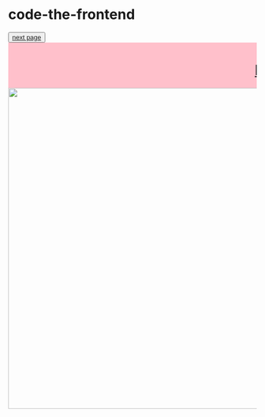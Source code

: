 # code-the-frontend
<!DOCTYPE>
<html>
	<head>
		<title><h1>my first website<b>bold text</b><u>underline goes here</u></h1></title>
		<link rel="stylesheet"href="style.css">
		</head>
<body>
<a href="next page.htm"></a>
<button><a href="next page.html">next page</a></button>
<marquee bgcolor="pink"><h1><b><u>MY WEBSITE</b></u></h1></marquee>
<img src="night sky.jpg"width="1450px"height="650px">
<p><font color="black"></p>
</body>
</html>
